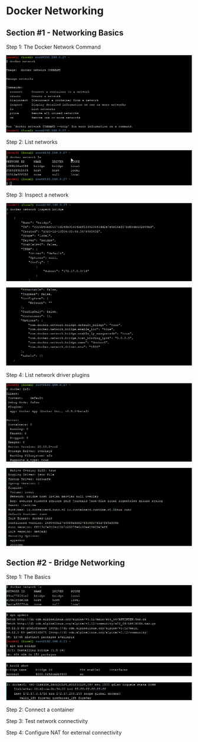 # Docker Networking

## Section #1 - Networking Basics

Step 1: The Docker Network Command


![Gambar 1](./docnet01.png)


Step 2: List networks


![Gambar 1](./docnet02.png)


Step 3: Inspect a network


![Gambar 1](./docnet03.png)

![Gambar 1](./docnet03.1.png)



Step 4: List network driver plugins


![Gambar 1](./docnet04.png)

![Gambar 1](./docnet04.1.png)


## Section #2 - Bridge Networking

Step 1: The Basics

![Gambar 1](./docnet-step2-01.png)


![Gambar 1](./docnet-step2-01.1.png)


![Gambar 1](./docnet-step2-01.2.png)


![Gambar 1](./docnet-step2-01.3.png)

Step 2: Connect a container

Step 3: Test network connectivity

Step 4: Configure NAT for external connectivity

